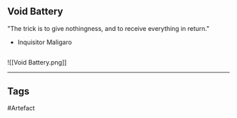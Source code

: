 ## Void Battery
"The trick is to give nothingness,
and to receive everything in return."
- Inquisitor Maligaro
## 
![[Void Battery.png]]

---
## Tags
#Artefact